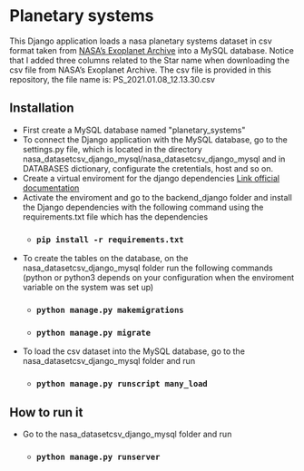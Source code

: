 # Planetary systems #

This Django application loads a nasa planetary systems dataset in csv format taken from [NASA’s Exoplanet Archive](https://exoplanetarchive.ipac.caltech.edu/index.html "nasa") into a MySQL database. Notice that I added three columns related to the Star name when downloading the csv file from NASA’s Exoplanet Archive. The csv file is provided in this repository, the file name is: PS_2021.01.08_12.13.30.csv

## Installation ##
*   First create a MySQL database named "planetary_systems" 
*   To connect the Django application with the MySQL database, go to the settings.py file, which is located in the directory nasa_datasetcsv_django_mysql/nasa_datasetcsv_django_mysql and in DATABASES dictionary, configurate the cretentials, host and so on.
*   Create a virtual enviroment for the django dependencies [Link official documentation](https://docs.djangoproject.com/en/3.1/intro/contributing/#getting-a-copy-of-django-s-development-version "djangoenviroment")
*   Activate the enviroment and go to the backend_django folder and install the Django dependencies with the following command using the requirements.txt file which has the dependencies
	* ### `pip install -r requirements.txt`
*   To create the tables on the database, on the nasa_datasetcsv_django_mysql folder run the following commands (python or python3 depends on your configuration when the enviroment variable on the system was set up)
	* ### `python manage.py makemigrations`
	* ### `python manage.py migrate`
*   To load the csv dataset into the MySQL database, go to the nasa_datasetcsv_django_mysql folder and run
	* ### `python manage.py runscript many_load`

## How to run it ##
*   Go to the nasa_datasetcsv_django_mysql folder and run
	* ### `python manage.py runserver`